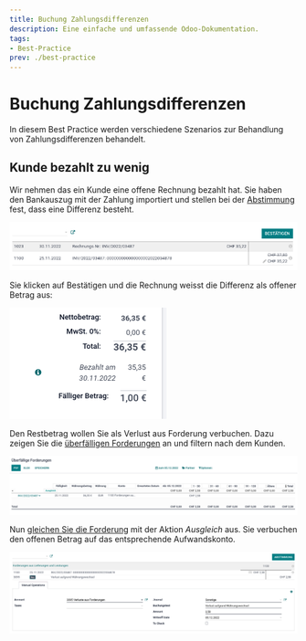 ```yaml
---
title: Buchung Zahlungsdifferenzen
description: Eine einfache und umfassende Odoo-Dokumentation.
tags:
- Best-Practice
prev: ./best-practice
---
```


# Buchung Zahlungsdifferenzen

In diesem Best Practice werden verschiedene Szenarios zur Behandlung von Zahlungsdifferenzen behandelt.

## Kunde bezahlt zu wenig

Wir nehmen das ein Kunde eine offene Rechnung bezahlt hat. Sie haben den Bankauszug mit der Zahlung importiert und stellen bei der [Abstimmung](Accounting%20Reconcile.md#Abstimmung%20durchführen) fest, dass eine Differenz besteht.

![](attachments/Best%20Practice%20Buchung%20Zahlungsdifferenzen%20Abstimmung%20mit%20Differenz.png)

Sie klicken auf Bestätigen und die Rechnung weisst die Differenz als offener Betrag aus:

![](attachments/Best%20Practice%20Buchung%20Zahlungsdifferenzen%20offener%20Betrag.png)

Den Restbetrag wollen Sie als Verlust aus Forderung verbuchen. Dazu zeigen Sie die [überfälligen Forderungen](Accounting%20Reports.md#Überfällige%20Forderungen%20anzeigen) an und filtern nach dem Kunden.

![](attachments/Best%20Practice%20Buchung%20Zahlungsdifferenzen%20überfällige%20Forderungen.png)

Nun [gleichen Sie die Forderung](Accounting%20Reconcile.md#Überfällige%20Forderungen%20abstimmen) mit der Aktion *Ausgleich* aus. Sie verbuchen den offenen Betrag auf das entsprechende Aufwandskonto.

![](attachments/Best%20Practice%20Buchung%20Zahlungsdifferenzen%20Abstimmung%20Verlust%20aus%20Forderung.png)